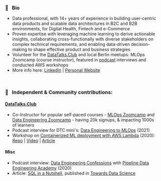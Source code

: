 ### 💼 &nbsp; Bio
- Data professional, with 14+ years of experience in building user-centric data products and scalable data architectures in B2C and B2B environments, for Digital Health, Fintech and e-Commerce
- Proven expertise with leveraging machine learning to derive actionable insights, collaborating cross-functionally with diverse stakeholders on complex technical requirements, and enabling data-driven decision-making to shape effective product and business strategies
- Volunteer for the [DataTalks.Club](https://datatalks.club/people/sejalvaidya.html) and local Berlin meetups: MLOps Zoomcamp (course instructor), featured in [podcast](https://youtu.be/CJmzTa6mA6E) interviews and conducted AWS workshops
- More info here: [LinkedIn](https://linkedin.com/in/vaidyasejal) | [Personal Website](https://sejalvaidya.com)

<br>

### 📢 &nbsp; Independent & Community contributions:

#### [DataTalks.Club](https://datatalks.club/)
- Co-Instructor for popular self-paced courses - [MLOps Zoomcamp](https://github.com/DataTalksClub/mlops-zoomcamp) and [Data Engineering Zoomcamp](https://github.com/DataTalksClub/data-engineering-zoomcamp) - having 20k signups, & impacting 1000s of learners
- Podcast interview for DTC mini's: [Data Engineering to MLOps](https://youtu.be/CJmzTa6mA6E) (2021)
- Workshop on [Containerized ML deployment with AWS Lambda](https://datatalks.club/blog/ml-deployment-lambda.html) (2020): [Repo](https://github.com/sejalv/serverless-ml-workshop) | [Video](https://www.youtube.com/watch?v=79B8AOKkpho) | [Article](https://sejalv.medium.com/containerized-ml-deployment-with-aws-lambda-680540fb92f4)

#### Misc
- Podcast interview: [Data Engineering Confessions](https://www.dataengineering.academy/pipeline-data-engineering-academy-blog/idataengineer-confessions-interview-003) with [Pipeline Data Engineering Academy](https://www.dataengineering.academy/) (2020)
- Article: [SQL in a Nutshell](https://towardsdatascience.com/sql-in-a-nutshell-part-1-basic-real-world-scenarios-33a25ba8d220), published in [Towards Data Science](https://towardsdatascience.com)
